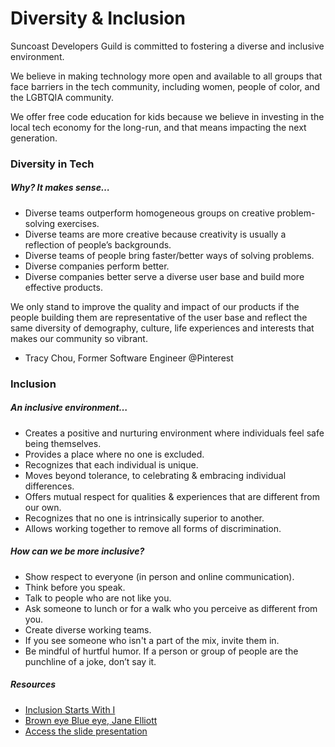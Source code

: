 # Diversity & Inclusion

Suncoast Developers Guild is committed to fostering a diverse and inclusive environment.

We believe in making technology more open and available to all groups that face barriers in the tech community, including women, people of color, and the LGBTQIA community.

We offer free code education for kids because we believe in investing in the local tech economy for the long-run, and that means impacting the next generation.

### Diversity in Tech

##### Why? It makes sense…

- Diverse teams outperform homogeneous groups on creative problem-solving exercises.
- Diverse teams are more creative because creativity is usually a reflection of people’s backgrounds.
- Diverse teams of people bring faster/better ways of solving problems.
- Diverse companies perform better.
- Diverse companies better serve a diverse user base and build more effective products.

We only stand to improve the quality and impact of our products if the people building them are representative of the user base and reflect the same diversity of demography, culture, life experiences and interests that makes our community so vibrant.

- Tracy Chou, Former Software Engineer @Pinterest

### Inclusion

##### An inclusive environment…

- Creates a positive and nurturing environment where individuals feel safe being themselves.
- Provides a place where no one is excluded.
- Recognizes that each individual is unique.
- Moves beyond tolerance, to celebrating & embracing individual differences.
- Offers mutual respect for qualities & experiences that are different from our own.
- Recognizes that no one is intrinsically superior to another.
- Allows working together to remove all forms of discrimination.

##### How can we be more inclusive?

- Show respect to everyone (in person and online communication).
- Think before you speak.
- Talk to people who are not like you.
- Ask someone to lunch or for a walk who you perceive as different from you.
- Create diverse working teams.
- If you see someone who isn't a part of the mix, invite them in.
- Be mindful of hurtful humor. If a person or group of people are the punchline of a joke, don’t say it.

##### Resources

- [Inclusion Starts With I](https://www.youtube.com/watch?v=2g88Ju6nkcg)
- [Brown eye Blue eye, Jane Elliott](https://www.youtube.com/watch?v=jPZEJHJPwIw)
- [Access the slide presentation](./assets/diversity.pdf)
